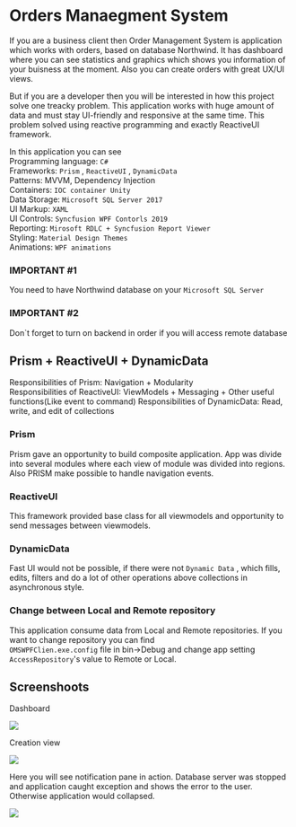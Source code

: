 # Orders Manaegment System

If you are a business client then Order Management System is application which works with orders, based on database Northwind. It has dashboard where you can see statistics and graphics which shows you information of your buisness at the moment. Also you can create orders with great UX/UI views.

But if you are a developer then you will be interested in how this project solve one treacky problem. This application works with huge amount of data and must stay UI-friendly and responsive at the same time. This problem solved using reactive programming and exactly ReactiveUI framework.

In this application you can see  
Programming language: `C#`  
Frameworks: `Prism` , `ReactiveUI` , `DynamicData`  
Patterns: MVVM, Dependency Injection  
Containers: `IOC container Unity`  
Data Storage: `Microsoft SQL Server 2017 `  
UI Markup: `XAML`  
UI Controls: `Syncfusion WPF Contorls 2019`  
Reporting: `Mirosoft RDLC + Syncfusion Report Viewer`  
Styling: `Material Design Themes`  
Animations: `WPF animations` 

### IMPORTANT #1
You need to have Northwind database on your `Microsoft SQL Server`    

### IMPORTANT #2
Don`t forget to turn on backend in order if you will access remote database 
  
## Prism + ReactiveUI + DynamicData
Responsibilities of Prism: Navigation + Modularity  
Responsibilities of ReactiveUI: ViewModels + Messaging + Other useful functions(Like event to command)
Responsibilities of DynamicData: Read, write, and edit of collections

### Prism
Prism gave an opportunity to build composite application. App was divide into several modules
where each view of module was divided into regions. Also PRISM make possible to 
handle navigation events.

### ReactiveUI
This framework provided base class for all viewmodels and opportunity to send messages between viewmodels.

### DynamicData 
Fast UI would not be possible, if there were not `Dynamic Data` , which fills, edits, filters and do a lot of other operations
above collections in asynchronous style.

### Change between Local and Remote repository
This application consume data from Local and Remote repositories. If you want to change repository you can find   
`OMSWPFClien.exe.config` file in bin->Debug and change app setting `AccessRepository`'s value to Remote or Local.


## Screenshoots

Dashboard 

![](https://github.com/Allaev1/Orders-Management-System/blob/master/OMS.WPFClient/Screenshoots/Dashboard.jpg?raw=true)

Creation view

![](https://github.com/Allaev1/Orders-Management-System/blob/master/OMS.WPFClient/Screenshoots/Create%20View.jpg)

Here you will see notification pane in action. Database server was stopped and application caught exception and shows the error to the user. Otherwise application would collapsed.  

![](https://github.com/Allaev1/Orders-Management-System/blob/master/OMS.WPFClient/Screenshoots/Notification.jpg?raw=true)
